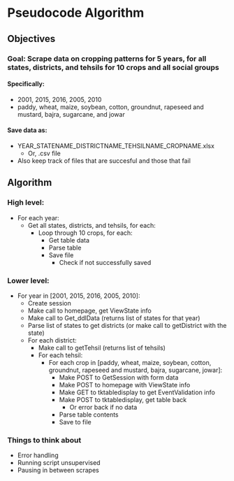 # Pseudocode Algorithm 

## Objectives 
### Goal: Scrape data on cropping patterns for 5 years, for all states, districts, and tehsils for 10 crops and all social groups 

#### Specifically: 
- 2001, 2015, 2016, 2005, 2010
- paddy, wheat, maize, soybean, cotton, groundnut, rapeseed and mustard, bajra, sugarcane, and jowar  

#### Save data as:
- YEAR_STATENAME_DISTRICTNAME_TEHSILNAME_CROPNAME.xlsx
  - Or, .csv file 
- Also keep track of files that are succesful and those that fail 

## Algorithm 

### High level:

- For each year: 
  - Get all states, districts, and tehsils, for each:
    - Loop through 10 crops, for each:
      - Get table data 
      - Parse table 
      - Save file 
        - Check if not successfully saved

### Lower level:

- For year in [2001, 2015, 2016, 2005, 2010]:
  - Create session 
  - Make call to homepage, get ViewState info 
  - Make call to Get_ddlData (returns list of states for that year)
  - Parse list of states to get districts (or make call to getDistrict with the state)
  - For each district:
    - Make call to getTehsil (returns list of tehsils)
    - For each tehsil:
      - For each crop in [paddy, wheat, maize, soybean, cotton, groundnut, rapeseed and mustard, bajra, sugarcane, jowar]:
        - Make POST to GetSession with form data 
        - Make POST to homepage with ViewState info 
        - Make GET to tktabledisplay to get EventValidation info 
        - Make POST to tktabledisplay, get table back 
          - Or error back if no data 
        - Parse table contents 
        - Save to file 

### Things to think about 
- Error handling 
- Running script unsupervised 
- Pausing in between scrapes
